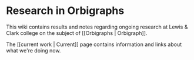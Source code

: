 Research in Orbigraphs
======================

This wiki contains results and notes regarding ongoing research at Lewis & Clark college on the subject of [[Orbigraphs | Orbigraph]].

The [[current work | Current]] page contains information and links about what we're doing now.
